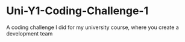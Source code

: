 # Uni-Y1-Coding-Challenge-1
A coding challenge I did for my university course, where you create a development team
